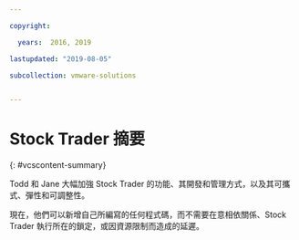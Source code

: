 ```yaml
---

copyright:

  years:  2016, 2019

lastupdated: "2019-08-05"

subcollection: vmware-solutions


---
```


# Stock Trader 摘要
{: #vcscontent-summary}

Todd 和 Jane 大幅加強 Stock Trader 的功能、其開發和管理方式，以及其可攜式、彈性和可調整性。

現在，他們可以新增自己所編寫的任何程式碼，而不需要在意相依關係、Stock Trader 執行所在的鎖定，或因資源限制而造成的延遲。
